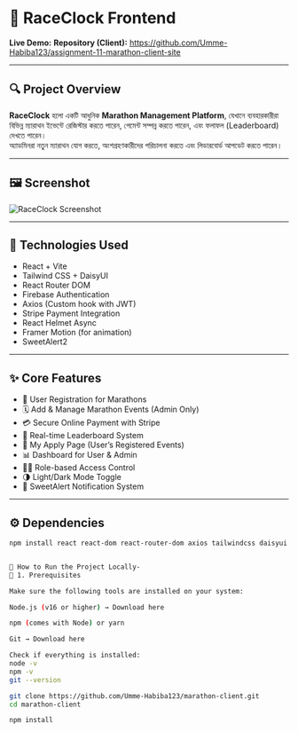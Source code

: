 # 🏁 RaceClock Frontend

**Live Demo:** 
**Repository (Client):** https://github.com/Umme-Habiba123/assignment-11-marathon-client-site

---

## 🔍 Project Overview
**RaceClock** হলো একটি আধুনিক **Marathon Management Platform**, যেখানে ব্যবহারকারীরা বিভিন্ন ম্যারাথন ইভেন্টে রেজিস্টার করতে পারেন, পেমেন্ট সম্পন্ন করতে পারেন, এবং ফলাফল (Leaderboard) দেখতে পারেন।  
অ্যাডমিনরা নতুন ম্যারাথন যোগ করতে, অংশগ্রহণকারীদের পরিচালনা করতে এবং লিডারবোর্ড আপডেট করতে পারেন।

---

## 🖼 Screenshot
![RaceClock Screenshot](https://i.ibb.co.com/hR4w7RGm/Screenshot-2025-10-22-173858.png)

---

## 🧰 Technologies Used
- React + Vite  
- Tailwind CSS + DaisyUI  
- React Router DOM  
- Firebase Authentication  
- Axios (Custom hook with JWT)  
- Stripe Payment Integration  
- React Helmet Async  
- Framer Motion (for animation)  
- SweetAlert2  

---

## ✨ Core Features
- 🏃 User Registration for Marathons  
- 🗓 Add & Manage Marathon Events (Admin Only)  
- 💳 Secure Online Payment with Stripe  
- 🥇 Real-time Leaderboard System  
- 🧾 My Apply Page (User’s Registered Events)  
- 📊 Dashboard for User & Admin  
- 🧑‍🏫 Role-based Access Control  
- 🌗 Light/Dark Mode Toggle  
- 🔔 SweetAlert Notification System  

---

## ⚙️ Dependencies
```bash
npm install react react-dom react-router-dom axios tailwindcss daisyui firebase sweetalert2 framer-motion react-helmet-async @stripe/react-stripe-js @stripe/stripe-js


🚀 How to Run the Project Locally-
🧩 1. Prerequisites

Make sure the following tools are installed on your system:

Node.js (v16 or higher) → Download here

npm (comes with Node) or yarn

Git → Download here

Check if everything is installed:
node -v
npm -v
git --version

git clone https://github.com/Umme-Habiba123/marathon-client.git
cd marathon-client

npm install

